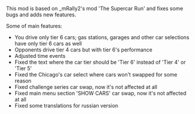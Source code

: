 This mod is based on _mRally2's mod 'The Supercar Run' and fixes some bugs and adds new features.

Some of main features:
- You drive only tier 6 cars; gas stations, garages and other car selections have only tier 6 cars as well
- Opponents drive tier 4 cars but with tier 6's performance
- Adjusted time events
- Fixed the text where the car tier should be 'Tier 6' instead of 'Tier 4' or 'Tier 5'
- Fixed the Chicago's car select where cars won't swapped for some reason
- Fixed challenge series car swap, now it's not affected at all
- Fixed main menu section 'SHOW CARS' car swap, now it's not affected at all
- Fixed some translations for russian version
